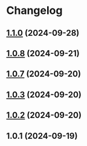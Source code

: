 # Changelog

## [1.1.0](https://github.com/webstudiou/app.stickersmanager.ru/compare/v1.0.8...v1.1.0) (2024-09-28)

## [1.0.8](https://github.com/webstudiou/app.stickersmanager.ru/compare/v1.0.7...v1.0.8) (2024-09-21)

## [1.0.7](https://github.com/webstudiou/release.app.stickersmanager.ru/compare/v1.0.3...v1.0.7) (2024-09-20)

## [1.0.3](https://github.com/webstudiou/release.app.stickersmanager.ru/compare/v1.0.2...v1.0.3) (2024-09-20)

## [1.0.2](https://github.com/webstudiou/release.app.stickersmanager.ru/compare/v1.0.1...v1.0.2) (2024-09-20)

## 1.0.1 (2024-09-19)
